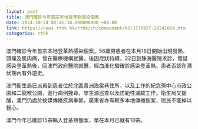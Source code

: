 ```yaml
---
layout: post
title: 澳門確診今年首宗本地登革熱感染個案
date: 2024-10-24 02:41:38.000000000 +08:00
link: https://news.rthk.hk/rthk/ch/component/k2/1775927-20241024.htm
categories: rthk
---
```


澳門確診今年首宗本地登革熱感染個案。56歲男患者在本月18日開始出現發熱、頭痛及肌肉痛，曾在醫療機構就醫，後因症狀持續，22日到珠海醫院求診，懷疑感染登革熱後，回澳門政府醫院就醫，經血液化驗確診感染登革熱。患者否認在潛伏期內有外遊史。

澳門衛生局已派員到患者位於北區青洲海棠巷住所，以及工作的紀念孫中心市政公園和二龍喉公園，進行病例搜尋，孳生源巡查以及防範性滅蚊工作。衛生局又提醒，澳門仍處於蚊媒傳播疾病季節，廣東省亦有較多本地傳播個案，居民不能掉以輕心。

澳門今年已確診15宗輸入登革熱個案，單在本月已就有10宗。
